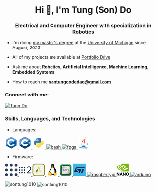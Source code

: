 <h1 align="center">Hi 👋, I'm Tung (Son) Do</h1>
<h3 align="center">Electrical and Computer Engineer with specialization in Robotics</h3>

- I'm doing [my master's degree](https://ece.engin.umich.edu/) at the [University of Michigan](https://umich.edu/) since August, 2023

- All of my projects are available at [Portfolio Drive](https://drive.google.com/drive/folders/1vaCirOclUbUyTWjyfyp_fD1yUCtyca5a?usp=sharing)

- Ask me about **Robotics, Artificial Intelligence, Machine Learning, Embedded Systems**

- How to reach me **sontungcodedao@gmail.com**

<h3 align="left">Connect with me:</h3>
<p align="left">
<a href="https://www.linkedin.com/in/tung-do-534525231/" target="blank"><img align="center" src="https://cdn.jsdelivr.net/gh/devicons/devicon/icons/linkedin/linkedin-original.svg" alt="Tung Do" height="30" width="40" /></a>
</p>

<h3 align="left">Skills, Languages, and Technologies</h3>
<p align="left">

- Languages:

<a href="https://www.cprogramming.com/" target="_blank" rel="noreferrer"> <img src="https://raw.githubusercontent.com/devicons/devicon/master/icons/c/c-original.svg" alt="c" width="40" height="40"/> </a>
<a href="https://www.w3schools.com/cpp/" target="_blank" rel="noreferrer"> <img src="https://raw.githubusercontent.com/devicons/devicon/master/icons/cplusplus/cplusplus-original.svg" alt="cplusplus" width="40" height="40"/> </a>
<a href="https://www.python.org" target="_blank" rel="noreferrer"> <img src="https://raw.githubusercontent.com/devicons/devicon/master/icons/python/python-original.svg" alt="python" width="40" height="40"/> </a>
<a href="https://en.wikipedia.org/wiki/Bash_(Unix_shell)" target="_blank" rel="noreferrer"> <img src="https://cdn.jsdelivr.net/gh/devicons/devicon/icons/bash/bash-original.svg" alt="bash" width="40" height="40" /> </a>
<a href="https://www.xilinx.com/products/silicon-devices/fpga.html"> <img src="fpga.png" alt="fpga" width="40" height="40" /> </a>
<a href="https://www.java.com" target="_blank" rel="noreferrer"> <img src="https://raw.githubusercontent.com/devicons/devicon/master/icons/java/java-original.svg" alt="java" width="40" height="40"/> </a>

- Firmware:

<a href="https://www.ros.org/" target="_blank" rel="noreferrer"> <img src="ros.png" alt="ros" width="40" height="40"/> </a>
<a href="https://docs.ros.org/en/foxy/Releases/Release-Eloquent-Elusor.html" target="_blank" rel="noreferrer"> <img src="ros2.png" alt="ros2" width="40" height="40"/> </a>
<a href="https://www.xilinx.com/products/design-tools/vivado.html" target="_blank" rel="noreferrer"> <img src="vivado.png" alt="vivado" width="40" height="40"/> </a>
<a href="https://www.linux.org/" target="_blank" rel="noreferrer"> <img src="https://raw.githubusercontent.com/devicons/devicon/master/icons/linux/linux-original.svg" alt="linux" width="40" height="40"/> </a>
<a href="https://www.arm.com/architecture" target="_blank" rel="noreferrer"> <img src="arm.png" alt="arm" width="40" height="40"/> </a>
<a href="https://www.st.com/en/microcontrollers-microprocessors/stm32-32-bit-arm-cortex-mcus.html" target="_blank" rel="noreferrer"> <img src="stm32.png" alt="stm32" width="40" height="40"/> </a>
<a href="https://www.raspberrypi.com/" target="_blank" rel="noreferrer"> <img src="https://cdn.jsdelivr.net/gh/devicons/devicon/icons/raspberrypi/raspberrypi-original.svg" alt="raspberrypi" width="40" height="40"/> </a>
<a href="https://developer.nvidia.com/embedded/jetson-nano-developer-kit" target="_blank" rel="noreferrer"> <img src="jetson.png" alt="jetson" width="40" height="40"/> </a>
<a href="https://www.arduino.cc/" target="_blank" rel="noreferrer"> <img src="https://cdn.worldvectorlogo.com/logos/arduino-1.svg" alt="arduino" width="40" height="40"/> </a>


</p>

<p><img align="left" src="https://github-readme-stats.vercel.app/api/top-langs?username=sontung1010&show_icons=true&locale=en&layout=compact" alt="sontung1010" /></p>

<p>&nbsp;<img align="center" src="https://github-readme-stats.vercel.app/api?username=sontung1010&show_icons=true&locale=en" alt="sontung1010" /></p>
